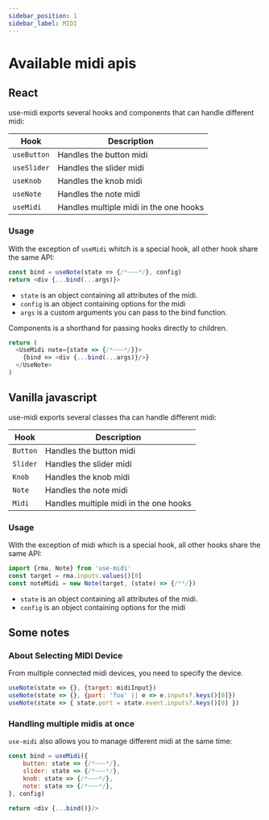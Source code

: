```yaml
---
sidebar_position: 1
sidebar_label: MIDI
---
```


# Available midi apis

## React

use-midi exports several hooks and components that can handle different midi:

| Hook         | Description                                |
| ------------ | ------------------------------------------ |
| `useButton`  | Handles the button midi                    |
| `useSlider`  | Handles the slider midi                    |
| `useKnob`    | Handles the knob midi                      |
| `useNote`    | Handles the note midi                      |
| `useMidi`    | Handles multiple midi in the one hooks     |

### Usage

With the exception of `useMidi` whitch is a special hook, all other hook share the same API:

```js
const bind = useNote(state => {/*~~~*/}, config)
return <div {...bind(...args)}>
```

- `state` is an object containing all attributes of the midi.
- `config` is an object containing options for the midi
- `args` is a custom arguments you can pass to the bind function.

Components is a shorthand for passing hooks directly to children.

```js
return (
  <UseMidi note={state => {/*~~~*/}}>
    {bind => <div {...bind(...args)}/>}
  </UseNote>
)
```

## Vanilla javascript

use-midi exports several classes tha can handle different midi:

| Hook         | Description                                |
| ------------ | ------------------------------------------ |
| `Button`     | Handles the button midi                    |
| `Slider`     | Handles the slider midi                     |
| `Knob`       | Handles the knob midi                      |
| `Note`       | Handles the note midi                      |
| `Midi`       | Handles multiple midi in the one hooks     |

### Usage

With the exception of midi which is a special hook, all other hooks share the same API:

```js
import {rma, Note} from 'use-midi'
const target = rma.inputs.values()[0]
const noteMidi = new Note(target, (state) => {/**/})
```

- `state` is an object containing all attributes of the midi.
- `config` is an object containing options for the midi

## Some notes

### About Selecting MIDI Device

From multiple connected midi devices, you need to specify the device.

```js
useNote(state => {}, {target: midiInput})
useNote(state => {}, {port: 'foo' || e => e.inputs?.keys()[0]})
useNote(state => { state.port = state.event.inputs?.keys()[0] })
```

### Handling multiple midis at once

`use-midi` also allows you to manage different midi at the same time:

```js
const bind = useMidi({
    button: state => {/*~~~*/},
    slider: state => {/*~~~*/},
    knob: state => {/*~~~*/},
    note: state => {/*~~~*/},
}, config)

return <div {...bind()}/>
```
